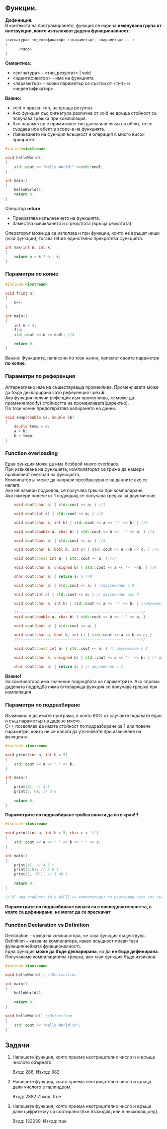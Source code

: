 ## Функции.

**Дефиниция:** <br />
В контекста на програмирането, функция се нарича **именувана група от инструкции, които изпълняват дадена функционалност**.

```c++
<сигнатура> <идентификатор> (<параметър>, <параметър> ...)
{
      <тяло>
}
```

**Семантика:** <br />
- <сигнатура> - <тип_резултат> | void
- <идентификатор> - име на функцията
- <параметър> - всеки параметър се състои от <тип> и <индентификатор>

**Важно:** <br />
- void = празен тип, не връща резултат.
- Ако функция със сигнатура различна от void не връща стойност се получава грешка при компилация.
- Ако параметър е примитивен тип данна или някакъв обект, то се създава нов обект в scope-а на функцията.
- Извикването на функция всъщност е операция с много висок приоритет

```c++
#include<iostream>

void helloWorld()
{
    std::cout << "Hello World!" <<std::endl;
}

int main() 
{
    helloWorld();
    return 0;
}
```

Оператор **return**:
-  Прекратява изпълнението на функцията.
-  Замества извикването и с резултата (връща резултата).
 
Операторът може да се използва и при функции, които не връщат нищо (void функции), тогава return единствено прекратява функцията.

```c++
int max(int n, int k)
{
    return n > k ? n : k;
}
```

### Параметри по копие
```c++
#include <iostream>

void f(int n)
{
    n++;
}

int main()
{
    int n = 4;
    f(n);
    std::cout << n << endl; //4
    
    return 0;
}
```
Важно: Функциите, написани по този начин, приемат своите параметри **по копие**.

### Параметри по референция
Алтернативно име на съществуваща променлива. Променливата може да бъде декларирана като референция чрез **&**. <br />
Ако функция получи рефенция към променлива, тя може да променя(modify) стойността на променливата(директно). <br />
По този начин предотвратява копирането на данни. <br />

```c++
void swap(double &a, double &b)
{
    double temp = a;
    a = b;
    b = temp;
}
```

### Function overloading
Една функция може да има безброй много overloads. <br />
При извикване на функцията, компилаторът се грижи да намери правилният overload на функцията. <br />
Компилаторът може да направи преобразуване на данните ако се налага. <br />
Ако не намери подходящ се получава грешка при компилиране. <br />
Ако намери повече от 1 подходящ се получава грешка за двусмислие. <br />

```c++
    void cout(char a) { std::cout << a; } //1

    void cout(int a) { std::cout << a; } //2

    void cout(char a, int b) { std::cout << a << '-' << b; } //3

    void cout(double a, char b) { std::cout << b << '-' << a; } //4

    void cout(bool a) { std::cout << a; } //5

    void cout(char a, bool b, int c) { std::cout << a <<b << c; } //6

    void cout(const int a) { std::cout << a; } //7

    void cout(char a, unsigned b) { std::cout << a << '-' <<b; } //8

    char cout(char a) { return a; } //9
```

```c++
    void cout(char a) { std::cout << a; } //двусмислие с 9

    void cout(int a) { std::cout << a; } // двусмислие със 7

    void cout(char a, int b) { std::cout << a << '-' << b; } //двусмислие с 8

    /*-------------------------------------------------------*/
    void cout(double a, char b) { std::cout << b << '-' << a; }

    void cout(bool a) { std::cout << a; }

    void cout(char a, bool b, int c) { std::cout << a << b << c; }
    /*-------------------------------------------------------*/

    void cout(const int a) { std::cout << a; } // двусмислие с 2

    void cout(char a, unsigned b) { std::cout << a << '-' << b; } // двусмислие с 3

    char cout(char a) { return a; } // двусмислие с 1
```

**Важно!** <br />
За компилатора има значение подредбата на параметрите. Ако спрямо дадената подредба няма отговаряща функция се получава грешка при компилация

### Параметри по подразбиране
Възможно е да имате програма, в която 90% от случаите подавате eдин и същ параметър на дадено място. <br />
C++ позволява да имате стойност по подразбиране за 1 или повече параметри, които не се налага да уточнявате при извикване на функцията. <br />

```c++
#include <iostream>

void print(int a, int b = 5)
{
    std::cout << a << " " << b;
}

int main()
{
    print(4); // 4 5
    print(3, 6); // 3 6
    
    return 0;
}
```

**Параметрите по подразбиране трябва винаги да са в края!!!**
```c++
#include <iostream>

void print(int a, int b = 5, char c = 't')
{
    std::cout << a << " " << b << " " << c;
}

int main()
{
    print(4); // 4 5 t
    print(3,6); // 3 6 t
    print(3, '0'); // 3 48 t
    
    return 0;
}

//‘0’ има стойност 48 в ASCII => компилаторът го разглежда като int със стойност 48
```

**Параметрите по подразбиране винаги са в последователността, в която са дефинирани, не могат да се прескачат**

### Function Declaration vs Definition
Declaration – казва на компилатора, че така функция съществува. <br />
Definition – казва на компилатора, какво всъщност прави тази функция(нейната функционалност). <br />
Една функция **може да бъде декларирана**, но да **не бъде дефинирана**. Получаваме компилационна грешка, ако тази функция бъде извикана. <br />

```c++
#include <iostream>

void helloWorld(); //Declaration

int main() 
{
    helloWorld();
    
    return 0;
}

void helloWorld() //Definition
{
    std::cout << "Hello World!\n";
}
```

## Задачи
1. Напишете функция, която приема неотрицателно число n и връща числото обърнато. <br />

      Вход: 288, Изход: 882

2. Напишете функция, която приема неотрицателно число и връща дали числото е палиндром. <br />

      Вход: 2882 Изход: true

3. Напишете функция, която приема неотрицателно число и връща дали цифрите му са сортирани (във възходящ или в низходящ ред). <br />

      Вход: 122239, Изход: true
